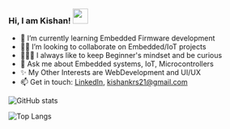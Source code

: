 ### Hi, I am Kishan! <img src="https://raw.githubusercontent.com/MartinHeinz/MartinHeinz/master/wave.gif" width="30px">
 - 🤖 I’m currently learning Embedded Firmware development
 - 🤝🏻 I’m looking to collaborate on Embedded/IoT projects
 - 👨🏻‍🚀 I always like to keep Beginner's mindset and be curious
 - 💬 Ask me about Embedded systems, IoT, Microcontrollers
 - ✨ My Other Interests are WebDevelopment and UI/UX
 - 📫 Get in touch: [LinkedIn](https://www.linkedin.com/in/kishankrs/), <kishankrs21@gmail.com>

![GitHub stats](https://github-readme-stats.vercel.app/api?username=kishankrs&count_private=true&show_icons=true&theme=highcontrast)


![Top Langs](https://github-readme-stats.vercel.app/api/top-langs/?username=kishankrs&layout=compact&theme=highcontrast)

<!--
**kishankrs/kishankrs** is a ✨ _special_ ✨ repository because its `README.md` (this file) appears on your GitHub profile.
